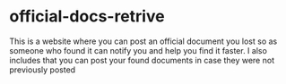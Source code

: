 # official-docs-retrive
This is a website where you can post an official document you lost so as someone who found it can notify you and help you find it faster. I also includes that you can post your found documents in case they were not previously posted
